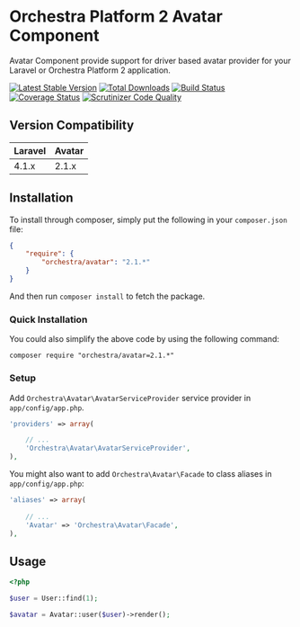 Orchestra Platform 2 Avatar Component
==============

Avatar Component provide support for driver based avatar provider for your Laravel or Orchestra Platform 2 application.

[![Latest Stable Version](https://poser.pugx.org/orchestra/avatar/v/stable.png)](https://packagist.org/packages/orchestra/avatar) 
[![Total Downloads](https://poser.pugx.org/orchestra/avatar/downloads.png)](https://packagist.org/packages/orchestra/avatar) 
[![Build Status](https://travis-ci.org/orchestral/avatar.svg?branch=2.1)](https://travis-ci.org/orchestral/avatar) 
[![Coverage Status](https://coveralls.io/repos/orchestral/avatar/badge.png?branch=2.1)](https://coveralls.io/r/orchestral/avatar?branch=2.1) 
[![Scrutinizer Code Quality](https://scrutinizer-ci.com/g/orchestral/avatar/badges/quality-score.png?b=2.1)](https://scrutinizer-ci.com/g/orchestral/avatar/?branch=2.1) 

## Version Compatibility

Laravel  | Avatar
:--------|:---------
 4.1.x   | 2.1.x

## Installation

To install through composer, simply put the following in your `composer.json` file:
 
```json
{
	"require": {
		"orchestra/avatar": "2.1.*"
	}	
}
```

And then run `composer install` to fetch the package.

### Quick Installation

You could also simplify the above code by using the following command:

```
composer require "orchestra/avatar=2.1.*"
```

### Setup

Add `Orchestra\Avatar\AvatarServiceProvider` service provider in `app/config/app.php`.

```php
'providers' => array(

	// ...
	'Orchestra\Avatar\AvatarServiceProvider',
),
```

You might also want to add `Orchestra\Avatar\Facade` to class aliases in `app/config/app.php`:

```php
'aliases' => array(
	
	// ...
	'Avatar' => 'Orchestra\Avatar\Facade',
),
```

## Usage

```php
<?php

$user = User::find(1);

$avatar = Avatar::user($user)->render();
```
